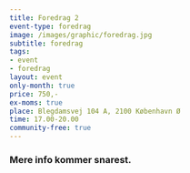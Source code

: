 ```yaml
---
title: Foredrag 2
event-type: foredrag
image: /images/graphic/foredrag.jpg
subtitle: foredrag
tags:
- event
- foredrag
layout: event
only-month: true
price: 750,-
ex-moms: true
place: Blegdamsvej 104 A, 2100 København Ø
time: 17.00-20.00
community-free: true
---
```


### Mere info kommer snarest.